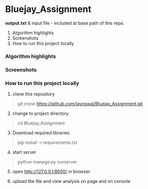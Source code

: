 # Bluejay_Assignment

**output.txt** & input file - included at base path of this repo.

1. Algorithm highlights
2. Screenshots
3. How to run this project locally

### Algorithm highlights

### Screenshots

### How to run this project locally

1. clone this repository
> git clone https://github.com/jayoswal/Bluejay_Assignment.git

2. change to project directory
> cd Bluejay_Assignment

3. Download required libraries
> pip install -r requirements.txt

4. start server
> python manage.py runserver

5. open http://127.0.0.1:8000/ in browser

6. upload the file and view analysis on page and on console